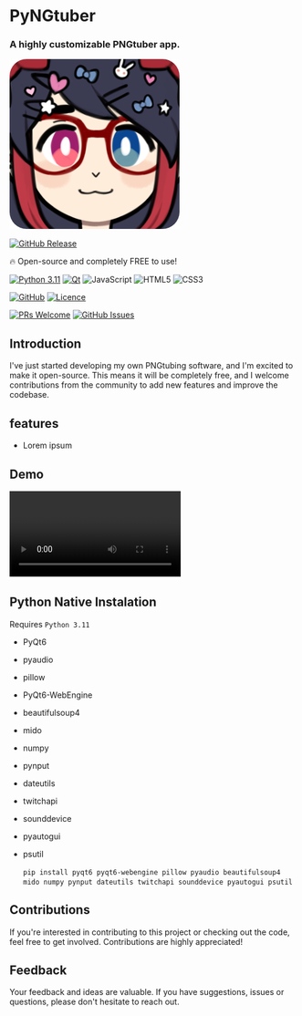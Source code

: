 # PyNGtuber

### A highly customizable PNGtuber app.

![hot icon](https://raw.githubusercontent.com/Gemmstone/PyNGtuber/master/docs/icon.png)

[![GitHub Release](https://img.shields.io/github/v/release/Gemmstone/PyNGtuber?style=for-the-badge&logo=download&label=Download)](https://github.com/Gemmstone/PyNGtuber/releases/latest)

🔥 Open-source and completely FREE to use!

[![Python 3.11](https://img.shields.io/badge/python-3670A0?style=flat&logo=python&logoColor=ffdd54&label=3.11)](https://www.python.org/downloads/release/python-3110/)
[![Qt](https://img.shields.io/badge/Qt-%23217346.svg?style=flat&logo=Qt&logoColor=white&label=6)](https://doc.qt.io/qtforpython-6/)
![JavaScript](https://img.shields.io/badge/javascript-%23323330.svg?style=flat&logo=javascript&logoColor=%23F7DF1E)
![HTML5](https://img.shields.io/badge/html5-%23E34F26.svg?style=flat&logo=html5&logoColor=white)
![CSS3](https://img.shields.io/badge/css3-%231572B6.svg?style=flat&logo=css3&logoColor=white)

[![GitHub](https://img.shields.io/badge/GitHub-Source%20Code-grey?style=flat&logo=GitHub&logoColor=white&labelColor=grey)](https://github.com/aGemmstone/PyNGtuber)
[![Licence](https://img.shields.io/github/license/Gemmstone/PyNGtuber?style=flat)](./LICENSE)

[![PRs Welcome](https://img.shields.io/github/issues-pr/Gemmstone/PyNGtuber)](https://makeapullrequest.com)
[![GitHub Issues](https://img.shields.io/github/issues/Gemmstone/PyNGtuber)](https://github.com/Gemmstone/PyNGtuber/issues)

## Introduction

I've just started developing my own PNGtubing software, and I'm excited to make it open-source. This means it will be completely free, and I welcome contributions from the community to add new features and improve the codebase.

## features
-   Lorem ipsum

## Demo

<video src="https://github.com/Gemmstone/PyNGtuber/assets/31828821/fc5b1aa5-169c-4a53-8cef-9f7ddb45287b" controls="controls"></video>

## Python Native Instalation

Requires `Python 3.11`
- PyQt6
- pyaudio
- pillow
- PyQt6-WebEngine
- beautifulsoup4
- mido
- numpy
- pynput
- dateutils
- twitchapi
- sounddevice
- pyautogui
- psutil
  
  ```pip install pyqt6 pyqt6-webengine pillow pyaudio beautifulsoup4 mido numpy pynput dateutils twitchapi sounddevice pyautogui psutil```
  
## Contributions

If you're interested in contributing to this project or checking out the code, feel free to get involved. Contributions are highly appreciated!

## Feedback

Your feedback and ideas are valuable. If you have suggestions, issues or questions, please don't hesitate to reach out.
